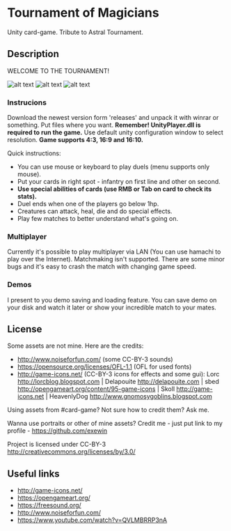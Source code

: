 # Tournament of Magicians

Unity card-game. Tribute to Astral Tournament.

## Description

WELCOME TO THE TOURNAMENT!

![alt text](https://github.com/exewin/card-game/blob/master/prev1.png)
![alt text](https://github.com/exewin/card-game/blob/master/prev2.png)
![alt text](https://github.com/exewin/card-game/blob/master/prev3.png)


### Instrucions


  Download the newest version form 'releases' and unpack it with winrar or something. Put files where you want. 
**Remember! UnityPlayer.dll is required to run the game.**
Use default unity configuration window to select resolution.
**Game supports 4:3, 16:9 and 16:10.**

Quick instructions:
* You can use mouse or keyboard to play duels (menu supports only mouse).
* Put your cards in right spot - infantry on first line and other on second.
* **Use special abilities of cards (use RMB or Tab on card to check its stats).**
* Duel ends when one of the players go below 1hp.
* Creatures can attack, heal, die and do special effects.
* Play few matches to better understand what's going on.


### Multiplayer

  Currently it's possible to play multiplayer via LAN (You can use hamachi to play over the Internet). Matchmaking isn't supported. There are some minor bugs and it's easy to crash the match with changing game speed. 

### Demos

  I present to you demo saving and loading feature. You can save demo on your disk and watch it later or show your incredible match to your mates.

## License

  Some assets are not mine. Here are the credits:
* http://www.noiseforfun.com/ (some CC-BY-3 sounds)
* https://opensource.org/licenses/OFL-1.1 (OFL for used fonts)
* http://game-icons.net/ (CC-BY-3 icons for effects and some gui):
Lorc http://lorcblog.blogspot.com | 
Delapouite http://delapouite.com | 
sbed http://opengameart.org/content/95-game-icons | 
Skoll http://game-icons.net | 
HeavenlyDog http://www.gnomosygoblins.blogspot.com

Using assets from #card-game? Not sure how to credit them? Ask me.

Wanna use portraits or other of mine assets? Credit me - just put link to my profile - https://github.com/exewin

Project is licensed under CC-BY-3 http://creativecommons.org/licenses/by/3.0/


## Useful links

* http://game-icons.net/
* https://opengameart.org/
* https://freesound.org/
* http://www.noiseforfun.com/
* https://www.youtube.com/watch?v=QVLMBRRP3nA
